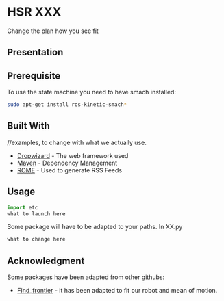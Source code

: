 # HSR XXX


Change the plan how you see fit



## Presentation

## Prerequisite

To use the state machine you need to have smach installed:
```bash
sudo apt-get install ros-kinetic-smach*
```
## Built With
//examples, to change with what we actually use.

* [Dropwizard](http://www.dropwizard.io/1.0.2/docs/) - The web framework used
* [Maven](https://maven.apache.org/) - Dependency Management
* [ROME](https://rometools.github.io/rome/) - Used to generate RSS Feeds

## Usage

```python
import etc
what to launch here
```
Some package will have to be adapted to your paths.
In XX.py
```python
what to change here
```


## Acknowledgment 

Some packages have been adapted from other githubs:
* [Find_frontier]( https://github.com/bnurbekov/Turtlebot_Navigation) - it has been adapted to fit our robot and mean of motion.
